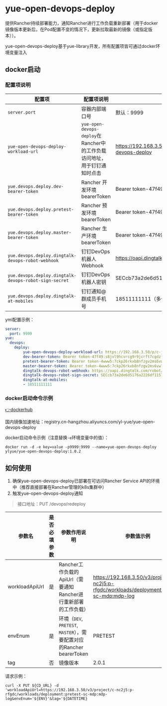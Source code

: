# yue-open-devops-deploy
提供Rancher持续部署能力，通知Rancher进行工作负载重新部署（用于docker镜像版本更新后，在Pod配置不变的情况下，更新拉取最新的镜像（或指定版本））。

yue-open-devops-deploy基于yue-library开发，所有配置项皆可通过docker环境变量注入

## docker启动
### 配置项说明
|配置项													|配置项说明																	|示例配置																					|
|--														|--																			|--																							|
|`server.port`											|容器内部端口号																|默认：9999																					|
|`yue-open-devops-deploy-workload-url`					|`yue-open-devops-deploy`在Rancher中的工作负载访问地址，用于钉钉通知时点击	|https://192.168.3.50/p/c-jrhf8:p-rg7dh/workload/deployment:default:yue-open-devops-deploy	|
|`yue.devops.deploy.dev-bearer-token`					|Rancher 开发环境 bearerToken												|Bearer token-47f49:s8jvl9hcvrcg9r9jcrft7cgdzf2qrngfm4s9sf6xs75qtx7zhhb5xg					|
|`yue.devops.deploy.pretest-bearer-token`				|Rancher 预发环境 bearerToken												|Bearer token-47f49:s8jvl9hcvrcg9r9jcrft7cgdzf2qrngfm4s9sf6xs75qtx7zhhb5xg					|
|`yue.devops.deploy.master-bearer-token`				|Rancher 生产环境 bearerToken												|Bearer token-47f49:s8jvl9hcvrcg9r9jcrft7cgdzf2qrngfm4s9sf6xs75qtx7zhhb5xg					|
|`yue.devops.deploy.dingtalk-devops-robot-webhook`		|钉钉DevOps机器人Webhook													|https://oapi.dingtalk.com/robot/send?access_token=**										|
|`yue.devops.deploy.dingtalk-devops-robot-sign-secret`	|钉钉DevOps机器人密钥														|SECcb73a2de6d5176a2226df1157413f1d207e380f024351c04a46f1850dde14b22						|
|`yue.devops.deploy.dingtalk-at-mobiles`				|钉钉通知@群成员手机号														|18511111111（多个`,`分割）																	|

yml配置示例：
```yml
server:
  port: 9999
yue:
  devops:
    deploy:
        yue-open-devops-deploy-workload-url: https://192.168.3.50/p/c-jrhf8:p-rg7dh/workload/deployment:default:yue-open-devops-deploy
        dev-bearer-token: Bearer token-47f49:s8jvl9hcvrcg9r9jcrft7cgdzf2qrngfm4s9sf6xs75qtx7zhhb5xg
        pretest-bearer-token: Bearer token-4www5:7ckp26rkxb8nfzgv2ms6vw7zzb4tlfgtxknpksj7bfkm6pgtqd77l2
        master-bearer-token: Bearer token-4www5:7ckp26rkxb8nfzgv2ms6vw7zzb4tlfgtxknpksj7bfkm6pgtqd77l2
        dingtalk-devops-robot-webhook: https://oapi.dingtalk.com/robot/send?access_token=**
        dingtalk-devops-robot-sign-secret: SECcb73a2de6d5176a2226df1157413f1d207e380f024351c04a46f1850dde14b22
        dingtalk-at-mobiles:
        - 18511111111
```

### docker启动命令示例
[👉dockerhub](https://hub.docker.com/r/ylyue/yue-open-devops-deploy)

国内镜像加速地址：registry.cn-hangzhou.aliyuncs.com/yl-yue/yue-open-devops-deploy

docker启动命令示例（注意替换`-e`环境变量中的值）：
```docker
docker run -d -e key=value -p9999:9999 --name=yue-open-devops-deploy ylyue/yue-open-devops-deploy:1.0.2
```

## 如何使用
1. 确保yue-open-devops-deploy已部署在可访问Rancher Service API的环境中（推荐直接部署在Rancher管理的k8s集群中）
2. 触发yue-open-devops-deploy通知

> 接口地址：PUT /devops/redeploy

|参数名			|是否必填参数	|参数作用说明															|参数值示例																					|
|--				|--				|--																		|--																							|
|workloadApiUrl	|是				|Rancher工作负载的ApiUrl（需要通知Rancher进行重新部署的工作负载）		|https://192.168.3.50/v3/project/c-nc2j5:p-rfgdc/workloads/deployment:pretest-sc-mdp:mdp-log|
|envEnum		|是				|环境（`DEV`, `PRETEST`, `MASTER`），需要配置对应的Rancher bearerToken	|PRETEST																					|
|tag			|否				|镜像版本																|2.0.1																						|

请求示例：
```shell
curl -X PUT ${CD_URL} -d 'workloadApiUrl=https://192.168.3.50/v3/project/c-nc2j5:p-rfgdc/workloads/deployment:pretest-sc-mdp:mdp-log&envEnum='${ENV}'&tag='${DATETIME}
```